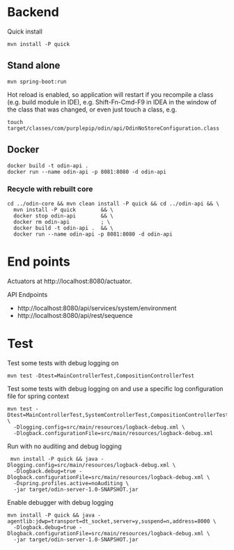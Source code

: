 # Backend

Quick install

    mvn install -P quick

## Stand alone

    mvn spring-boot:run

Hot reload is enabled, so application will restart if you recompile a
class (e.g. build module in IDE), e.g. Shift-Fn-Cmd-F9 in IDEA in the
window of the class that was changed, or even just touch a class, e.g.

    touch target/classes/com/purplepip/odin/api/OdinNoStoreConfiguration.class

## Docker

    docker build -t odin-api .
    docker run --name odin-api -p 8081:8080 -d odin-api
    
### Recycle with rebuilt core

    cd ../odin-core && mvn clean install -P quick && cd ../odin-api && \
      mvn install -P quick        && \
      docker stop odin-api        && \
      docker rm odin-api          ; \
      docker build -t odin-api .  && \
      docker run --name odin-api -p 8081:8080 -d odin-api

# End points

Actuators at http://localhost:8080/actuator.


API Endpoints

* http://localhost:8080/api/services/system/environment
* http://localhost:8080/api/rest/sequence

# Test
    
Test some tests with debug logging on

    mvn test -Dtest=MainControllerTest,CompositionControllerTest
    
Test some tests with debug logging on and use a specific log configuration file for
spring context

    mvn test -Dtest=MainControllerTest,SystemControllerTest,CompositionControllerTest \
      -Dlogging.config=src/main/resources/logback-debug.xml \
      -Dlogback.configurationFile=src/main/resources/logback-debug.xml


Run with no auditing and debug logging

     mvn install -P quick && java -Dlogging.config=src/main/resources/logback-debug.xml \
      -Dlogback.debug=true -Dlogback.configurationFile=src/main/resources/logback-debug.xml \
      -Dspring.profiles.active=noAuditing \
      -jar target/odin-server-1.0-SNAPSHOT.jar

Enable debugger with debug logging

    mvn install -P quick && java -agentlib:jdwp=transport=dt_socket,server=y,suspend=n,address=8000 \
      -Dlogback.debug=true -Dlogback.configurationFile=src/main/resources/logback-debug.xml \
      -jar target/odin-server-1.0-SNAPSHOT.jar